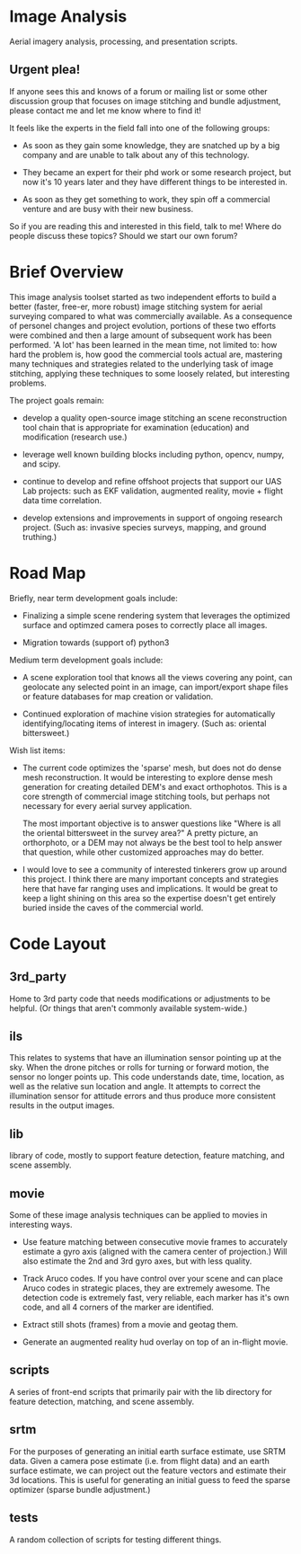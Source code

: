 # Image Analysis

Aerial imagery analysis, processing, and presentation scripts.

## Urgent plea!

   If anyone sees this and knows of a forum or mailing list or some
   other discussion group that focuses on image stitching and bundle
   adjustment, please contact me and let me know where to find it!

   It feels like the experts in the field fall into one of the
   following groups:

   - As soon as they gain some knowledge, they are snatched up by a
     big company and are unable to talk about any of this technology.

   - They became an expert for their phd work or some research
     project, but now it's 10 years later and they have different
     things to be interested in.

   - As soon as they get something to work, they spin off a commercial
     venture and are busy with their new business.

   So if you are reading this and interested in this field, talk to
   me!  Where do people discuss these topics?  Should we start our own
   forum?

# Brief Overview

This image analysis toolset started as two independent efforts to
build a better (faster, free-er, more robust) image stitching system
for aerial surveying compared to what was commercially available.  As
a consequence of personel changes and project evolution, portions of
these two efforts were combined and then a large amount of subsequent
work has been performed.  'A lot' has been learned in the mean time,
not limited to: how hard the problem is, how good the commercial tools
actual are, mastering many techniques and strategies related to the
underlying task of image stitching, applying these techniques to some
loosely related, but interesting problems.

The project goals remain:

- develop a quality open-source image stitching an scene
  reconstruction tool chain that is appropriate for examination
  (education) and modification (research use.)

- leverage well known building blocks including python, opencv, numpy,
  and scipy.

- continue to develop and refine offshoot projects that support our
  UAS Lab projects: such as EKF validation, augmented reality, movie +
  flight data time correlation.

- develop extensions and improvements in support of ongoing research
  project.  (Such as: invasive species surveys, mapping, and ground
  truthing.)

# Road Map

Briefly, near term development goals include:

- Finalizing a simple scene rendering system that leverages the
  optimized surface and optimzed camera poses to correctly place all
  images.

- Migration towards (support of) python3

Medium term development goals include:

- A scene exploration tool that knows all the views covering any
  point, can geolocate any selected point in an image, can
  import/export shape files or feature databases for map creation or
  validation.

- Continued exploration of machine vision strategies for automatically
  identifying/locating items of interest in imagery.  (Such as:
  oriental bittersweet.)

Wish list items:

- The current code optimizes the 'sparse' mesh, but does not do dense
  mesh reconstruction.  It would be interesting to explore dense mesh
  generation for creating detailed DEM's and exact orthophotos.  This
  is a core strength of commercial image stitching tools, but perhaps
  not necessary for every aerial survey application.

  The most important objective is to answer questions like "Where is
  all the oriental bittersweet in the survey area?"  A pretty picture,
  an orthorphoto, or a DEM may not always be the best tool to help
  answer that question, while other customized approaches may do
  better.

- I would love to see a community of interested tinkerers grow up
  around this project.  I think there are many important concepts and
  strategies here that have far ranging uses and implications.  It
  would be great to keep a light shining on this area so the expertise
  doesn't get entirely buried inside the caves of the commercial
  world.


# Code Layout

## 3rd_party

   Home to 3rd party code that needs modifications or adjustments to
   be helpful.  (Or things that aren't commonly available
   system-wide.)

## ils

   This relates to systems that have an illumination sensor pointing
   up at the sky.  When the drone pitches or rolls for turning or
   forward motion, the sensor no longer points up.  This code
   understands date, time, location, as well as the relative sun
   location and angle.  It attempts to correct the illumination sensor
   for attitude errors and thus produce more consistent results in the
   output images.

## lib

   library of code, mostly to support feature detection, feature
   matching, and scene assembly.

## movie

   Some of these image analysis techniques can be applied to movies in
   interesting ways.

   - Use feature matching between consecutive movie frames to
     accurately estimate a gyro axis (aligned with the camera center
     of projection.)  Will also estimate the 2nd and 3rd gyro axes,
     but with less quality.

   - Track Aruco codes.  If you have control over your scene and can
     place Aruco codes in strategic places, they are extremely
     awesome.  The detection code is extremely fast, very reliable,
     each marker has it's own code, and all 4 corners of the marker
     are identified.

   - Extract still shots (frames) from a movie and geotag them.

   - Generate an augmented reality hud overlay on top of an in-flight
     movie.

## scripts

   A series of front-end scripts that primarily pair with the lib
   directory for feature detection, matching, and scene assembly.

## srtm

   For the purposes of generating an initial earth surface estimate,
   use SRTM data.  Given a camera pose estimate (i.e. from flight
   data) and an earth surface estimate, we can project out the feature
   vectors and estimate their 3d locations.  This is useful for
   generating an initial guess to feed the sparse optimizer (sparse
   bundle adjustment.)

## tests

   A random collection of scripts for testing different things.